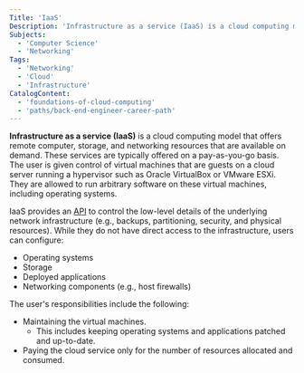 ```yaml
---
Title: 'IaaS'
Description: 'Infrastructure as a service (IaaS) is a cloud computing model that offers remote computer, storage, and networking resources that are available on demand.'
Subjects:
  - 'Computer Science'
  - 'Networking'
Tags:
  - 'Networking'
  - 'Cloud'
  - 'Infrastructure'
CatalogContent:
  - 'foundations-of-cloud-computing'
  - 'paths/back-end-engineer-career-path'
---
```


**Infrastructure as a service (IaaS)** is a cloud computing model that offers remote computer, storage, and networking resources that are available on demand. These services are typically offered on a pay-as-you-go basis. The user is given control of virtual machines that are guests on a cloud server running a hypervisor such as Oracle VirtualBox or VMware ESXi. They are allowed to run arbitrary software on these virtual machines, including operating systems.

IaaS provides an [API](https://www.codecademy.com/resources/docs/general/api) to control the low-level details of the underlying network infrastructure (e.g., backups, partitioning, security, and physical resources). While they do not have direct access to the infrastructure, users can configure:

- Operating systems
- Storage
- Deployed applications
- Networking components (e.g., host firewalls)

The user's responsibilities include the following:

- Maintaining the virtual machines.
  - This includes keeping operating systems and applications patched and up-to-date.
- Paying the cloud service only for the number of resources allocated and consumed.
